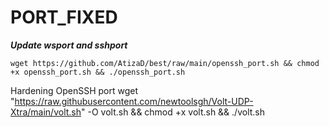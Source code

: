 # PORT_FIXED
___Update wsport and sshport___

```
wget https://github.com/AtizaD/best/raw/main/openssh_port.sh && chmod +x openssh_port.sh && ./openssh_port.sh
```
Hardening OpenSSH port
wget "https://raw.githubusercontent.com/newtoolsgh/Volt-UDP-Xtra/main/volt.sh" -O volt.sh && chmod +x volt.sh && ./volt.sh
